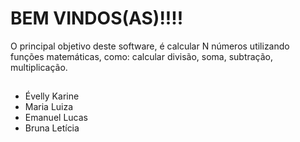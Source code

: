 #  BEM VINDOS(AS)!!!!

O principal objetivo deste software, é calcular N números utilizando funções matemáticas, como: calcular divisão, soma, subtração, multiplicação. 

##
- Évelly Karine 
- Maria Luiza 
- Emanuel Lucas 
- Bruna Letícia 